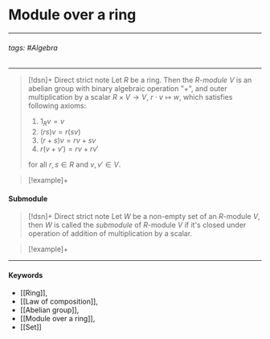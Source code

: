 # Module over a ring
***
###### tags: #Algebra 
***
>[!dsn]+ Direct strict note
>Let $R$ be a ring. Then the *$R$-module* $V$ is an abelian group with binary algebraic operation "$+$", and outer multiplication by a scalar $R\times V\to V$, $r\cdot v\mapsto w$, which satisfies following axioms: 
>1. $1_{R}v=v$
>2. $(rs)v=r(sv)$
>3. $(r+s)v=rv+sv$
>4. $r(v+v')=rv+rv'$
>
>for all $r,s\in R$ and $v,v'\in V$.

>[!example]+
>

#### Submodule
>[!dsn]+ Direct strict note
>Let $W$ be a non-empty set of an $R$-module $V$, then $W$ is called the *submodule* of $R$-module $V$ if it's closed under operation of addition of multiplication by a scalar.

>[!example]+ 
>
***
#### Keywords
- [[Ring]],
- [[Law of composition]],
- [[Abelian group]],
- [[Module over a ring]],
- [[Set]]